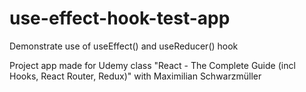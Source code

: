 # use-effect-hook-test-app

Demonstrate use of useEffect() and useReducer() hook


Project app made for Udemy class "React - The Complete Guide (incl Hooks, React Router, Redux)" with Maximilian Schwarzmüller
